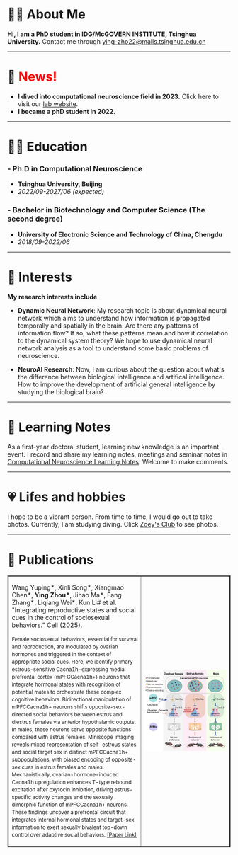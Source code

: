 # 👩‍🔬 About Me 

**Hi, I am a PhD student in IDG/McGOVERN INSTITUTE, Tsinghua University.** Contact me through ying-zho22@mails.tsinghua.edu.cn

* * *

# 📰 <font color=red>News!</font>  
* **I dived into computational neuroscience field in 2023.** Click here to visit our [lab website](https://jiaxx.github.io/).
* **I became a phD student in 2022.**

* * *

# 👩‍🎓 Education 

### - Ph.D in Computational Neuroscience
  * **Tsinghua University, Beijing**
  * _2022/09-2027/06 (expected)_

### - Bachelor in Biotechnology and Computer Science (The second degree)
  * **University of Electronic Science and Technology of China, Chengdu**
  * _2018/09-2022/06_

* * *

# 🧠 Interests

**My research interests include**

* **Dynamic Neural Network**:  My research topic is about dynamical neural network which aims to understand how information is propagated temporally and spatially in the brain. Are there any patterns of information flow? If so, what these patterns mean and how it correlation to the dynamical system theory? We hope to use dynamical neural network analysis as a tool to understand some basic problems of neuroscience.

* **NeuroAI Research**: Now, I am curious about the question about what's the difference between biological intelligence and artifical intelligence. How to improve the development of artificial general intelligence by studying the biological brain? 

* * *

# 💯 Learning Notes 
As a first-year doctoral student, learning new knowledge is an important event. I record and share my learning notes, meetings and seminar notes in [Computational Neuroscience Learning Notes](https://energetic-player-d0e.notion.site/Computation-Neuroscience-Learning-e6014d81cdad43e7b20f1d4b36cff4ae). Welcome to make comments.

* * *

# 💗 Lifes and hobbies
I hope to be a vibrant person. From time to time, I would go out to take photos. Currently, I am studying diving. Click [Zoey's Club](https://www.notion.so/Colorful-Life-and-Hobbies-3adaeba927344b9891c90acd84e88dbc) to see photos.


* * *

# 🌼 Publications
<table border="2">
  <tr>
    <td width="60%">
       <p>Wang Yuping*, Xinli Song*, Xiangmao Chen*, <b>Ying Zhou*</b>, Jihao Ma*, Fang Zhang*, Liqiang Wei*, Kun Li# et al. "Integrating reproductive states and social cues in the control of sociosexual behaviors." Cell (2025).</p>
       <p><small> Female sociosexual behaviors, essential for survival and reproduction, are modulated by ovarian hormones and triggered in the context of appropriate social cues. Here, we identify primary estrous-sensitive Cacna1h-expressing medial prefrontal cortex (mPFCCacna1h+) neurons that integrate hormonal states with recognition of potential mates to orchestrate these complex cognitive behaviors. Bidirectional manipulation of mPFCCacna1h+ neurons shifts opposite-sex-directed social behaviors between estrus and diestrus females via anterior hypothalamic outputs. In males, these neurons serve opposite functions compared with estrus females. Miniscope imaging reveals mixed representation of self-estrous states and social target sex in distinct mPFCCacna1h+ subpopulations, with biased encoding of opposite-sex cues in estrus females and males. Mechanistically, ovarian-hormone-induced Cacna1h upregulation enhances T-type rebound excitation after oxytocin inhibition, driving estrus-specific activity changes and the sexually dimorphic function of mPFCCacna1h+ neurons. These findings uncover a prefrontal circuit that integrates internal hormonal states and target-sex information to exert sexually bivalent top-down control over adaptive social behaviors.
       <a href="https://www.cell.com/cell/abstract/S0092-8674(25)00505-7">[Paper Link]</a>
    <td width="40%">
      <img src="./fx1_lrg.jpg" width="100%">
    </td>
